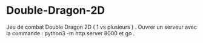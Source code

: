 # Double-Dragon-2D

Jeu de combat Double Dragon 2D ( 1 vs plusieurs ) . Ouvrer un serveur avec la commande : python3 -m http.server 8000 et go .
